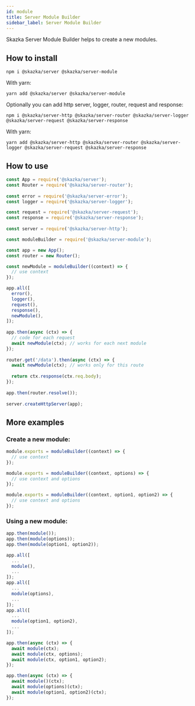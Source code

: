 ```yaml
---
id: module
title: Server Module Builder
sidebar_label: Server Module Builder
---
```


Skazka Server Module Builder helps to create a new modules.

## How to install

    npm i @skazka/server @skazka/server-module
    
With yarn:

    yarn add @skazka/server @skazka/server-module
    
Optionally you can add http server, logger, router, request and response:

    npm i @skazka/server-http @skazka/server-router @skazka/server-logger @skazka/server-request @skazka/server-response
      
With yarn:

    yarn add @skazka/server-http @skazka/server-router @skazka/server-logger @skazka/server-request @skazka/server-response

## How to use

```javascript
const App = require('@skazka/server');
const Router = require('@skazka/server-router');
        
const error = require('@skazka/server-error');
const logger = require('@skazka/server-logger');

const request = require('@skazka/server-request');
const response = require('@skazka/server-response');
        
const server = require('@skazka/server-http');

const moduleBuilder = require('@skazka/server-module');

const app = new App();
const router = new Router();

const newModule = moduleBuilder((context) => {
  // use context
});

app.all([
  error(),
  logger(),
  request(),
  response(),
  newModule(),
]);
    
app.then(async (ctx) => {
  // code for each request
  await newModule(ctx); // works for each next module
});
    
router.get('/data').then(async (ctx) => {
  await newModule(ctx); // works only for this route
  
  return ctx.response(ctx.req.body); 
});
        
app.then(router.resolve());
        
server.createHttpServer(app);
```

## More examples

### Create a new module:

```javascript
module.exports = moduleBuilder((context) => {
  // use context
});
```

```javascript
module.exports = moduleBuilder((context, options) => {
  // use context and options
});
```

```javascript
module.exports = moduleBuilder((context, option1, option2) => {
  // use context and options
});
```

### Using a new module:

```javascript
app.then(module());
app.then(module(options));
app.then(module(option1, option2));
```

```javascript
app.all([
  ...
  module(),
  ...
]);
app.all([
  ...
  module(options),
  ...
]);
app.all([
  ...
  module(option1, option2),
  ...
]);
```

```javascript
app.then(async (ctx) => {
  await module(ctx);
  await module(ctx, options);
  await module(ctx, option1, option2);
});
```  

```javascript
app.then(async (ctx) => {
  await module()(ctx);
  await module(options)(ctx);
  await module(option1, option2)(ctx);
});
``` 

